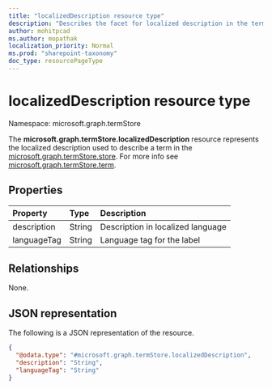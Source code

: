 ```yaml
---
title: "localizedDescription resource type"
description: "Describes the facet for localized description in the termStore"
author: mohitpcad
ms.author: mopathak
localization_priority: Normal
ms.prod: "sharepoint-taxonomy"
doc_type: resourcePageType
---
```


# localizedDescription resource type

Namespace: microsoft.graph.termStore

The **microsoft.graph.termStore.localizedDescription** resource represents the localized description used to describe a term in the [microsoft.graph.termStore.store]. For more info see [microsoft.graph.termStore.term].


## Properties
|Property|Type|Description|
|:---|:---|:---|
|description|String|Description in localized language|
|languageTag|String|Language tag for the label|

## Relationships
None.

## JSON representation
The following is a JSON representation of the resource.
<!-- {
  "blockType": "resource",
  "@odata.type": "microsoft.graph.termStore.localizedDescription"
}
-->
``` json
{
  "@odata.type": "#microsoft.graph.termStore.localizedDescription",
  "description": "String",
  "languageTag": "String"
}
```

[microsoft.graph.termStore.term]: termStore-term.md
[microsoft.graph.termStore.store]: termStore-store.md

<!--
{
  "type": "#page.annotation",
  "description": "TermLocalizedDescriptionFacet is the facet for containing the description of a set",
  "keywords": "termLocalizedDescriptionFacet,facet,resource",
  "section": "documentation",
  "tocPath": "TermLocalizedDescriptionFacet",
  "tocBookmarks": {
    "Resources/termStore.termLocalizedDescription": "#"
  },
  "suppressions": []
}
-->
